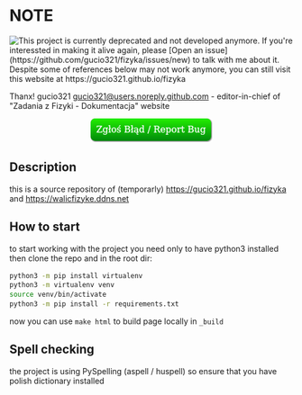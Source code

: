 # NOTE 
<image align="left" src="https://user-images.githubusercontent.com/242652/138285004-b27d55b3-163b-4fe3-a8ff-6c34518044bd.png">
This project is currently deprecated and not developed anymore.
If you're interessted in making it alive again, please [Open an issue](https://github.com/gucio321/fizyka/issues/new)
to talk with me about it.
Despite some of references below may not work anymore, you can still visit this website at
https://gucio321.github.io/fizyka

Thanx!
gucio321 <gucio321@users.noreply.github.com> - editor-in-chief of "Zadania z Fizyki - Dokumentacja" website
<br clear="all" />

<p align="center">
<a href="https://github.com/gucio321/fizyka/issues/new">
<img src="./docs/report-bug-button.png">
</a>
</p>

## Description

this is a source repository of (temporarly) https://gucio321.github.io/fizyka
and https://walicfizyke.ddns.net

## How to start

to start working with the project you need only to have python3 installed
then clone the repo and in the root dir:

```sh
python3 -m pip install virtualenv
python3 -m virtualenv venv
source venv/bin/activate
python3 -m pip install -r requirements.txt
```

now you can use `make html` to build page locally in `_build`

## Spell checking

the project is using PySpelling (aspell / huspell) so ensure that
you have polish dictionary installed
